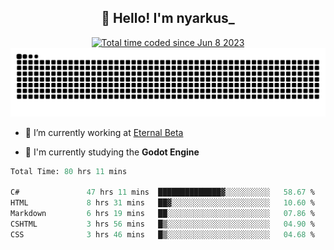 <h2 align="center">👋 Hello! I'm nyarkus_</h2>
<p align="center">
  <a href="https://wakatime.com/@8f9aa332-6725-4e00-a5d9-b2317a4b74a6">
    <img src="https://wakatime.com/badge/user/8f9aa332-6725-4e00-a5d9-b2317a4b74a6.svg" alt="Total time coded since Jun 8 2023" />
  </a>
  <br>
  <img src = "https://github.com/nyarkus/nyarkus/blob/output/github-snake-dark.svg">
</p>

- 🔭 I’m currently working at [Eternal Beta](https://github.com/Kacianoki/Eternal-Beta)
<!--- 💬 Ask me about **nothing :<**-->
- 🌱 I'm currently studying the **Godot Engine**

<!--START_SECTION:waka-->

```fs
Total Time: 80 hrs 11 mins

C#               47 hrs 11 mins  ██████████████▓░░░░░░░░░░   58.67 %
HTML             8 hrs 31 mins   ██▓░░░░░░░░░░░░░░░░░░░░░░   10.60 %
Markdown         6 hrs 19 mins   ██░░░░░░░░░░░░░░░░░░░░░░░   07.86 %
CSHTML           3 hrs 56 mins   █▒░░░░░░░░░░░░░░░░░░░░░░░   04.90 %
CSS              3 hrs 46 mins   █▒░░░░░░░░░░░░░░░░░░░░░░░   04.68 %
```

<!--END_SECTION:waka-->
